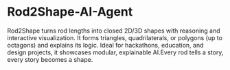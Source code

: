 # Rod2Shape-AI-Agent
Rod2Shape turns rod lengths into closed 2D/3D shapes with reasoning and interactive visualization. It forms triangles, quadrilaterals, or polygons (up to octagons) and explains its logic. Ideal for hackathons, education, and design projects, it showcases modular, explainable AI.Every rod tells a story, every story becomes a shape.
